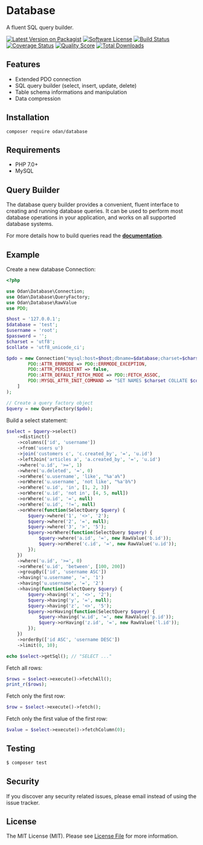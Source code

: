 # Database
 
A fluent SQL query builder.

[![Latest Version on Packagist](https://img.shields.io/github/release/odan/database.svg)](https://github.com/odan/database/releases)
[![Software License](https://img.shields.io/badge/license-MIT-brightgreen.svg)](LICENSE.md)
[![Build Status](https://travis-ci.org/odan/database.svg?branch=master)](https://travis-ci.org/odan/database)
[![Coverage Status](https://scrutinizer-ci.com/g/odan/database/badges/coverage.png?b=master)](https://scrutinizer-ci.com/g/odan/database/code-structure)
[![Quality Score](https://scrutinizer-ci.com/g/odan/database/badges/quality-score.png?b=master)](https://scrutinizer-ci.com/g/odan/database/?branch=master)
[![Total Downloads](https://img.shields.io/packagist/dt/odan/database.svg)](https://packagist.org/packages/odan/database)


## Features

* Extended PDO connection
* SQL query builder (select, insert, update, delete)
* Table schema informations and manipulation
* Data compression

## Installation

```shell
composer require odan/database
```

## Requirements

* PHP 7.0+
* MySQL

## Query Builder

The database query builder provides a convenient, fluent interface to creating and running database queries. It can be used to perform most database operations in your application, and works on all supported database systems.

For more details how to build queries read the **[documentation](docs/index.md)**.

## Example

Create a new database Connection:

```php
<?php

use Odan\Database\Connection;
use Odan\Database\QueryFactory;
use Odan\Database\RawValue
use PDO;

$host = '127.0.0.1';
$database = 'test';
$username = 'root';
$password = '';
$charset = 'utf8';
$collate = 'utf8_unicode_ci';

$pdo = new Connection("mysql:host=$host;dbname=$database;charset=$charset", $username, $password, [
        PDO::ATTR_ERRMODE => PDO::ERRMODE_EXCEPTION,
        PDO::ATTR_PERSISTENT => false,
        PDO::ATTR_DEFAULT_FETCH_MODE => PDO::FETCH_ASSOC,
        PDO::MYSQL_ATTR_INIT_COMMAND => "SET NAMES $charset COLLATE $collate"
    ]
);

// Create a query factory object
$query = new QueryFactory($pdo);
```

Build a select statement:

```php
$select = $query->select()
    ->distinct()
    ->columns(['id', 'username'])
    ->from('users u')
    ->join('customers c', 'c.created_by', '=', 'u.id')
    ->leftJoin('articles a', 'a.created_by', '=', 'u.id')
    ->where('u.id', '>=', 1)
    ->where('u.deleted', '=', 0)
    ->orWhere('u.username', 'like', "%a'a%")
    ->orWhere('u.username', 'not like', "%a'b%")
    ->orWhere('u.id', 'in', [1, 2, 3])
    ->orWhere('u.id', 'not in', [4, 5, null])
    ->orWhere('u.id', '=', null)
    ->orWhere('u.id', '!=', null)
    ->orWhere(function(SelectQuery $query) {
        $query->where('1', '<>', '2');
        $query->where('2', '=', null);
        $query->where('3', '>', '5');
        $query->orWhere(function(SelectQuery $query) {
            $query->where('a.id', '=', new RawValue('b.id'));
            $query->orWhere('c.id', '=', new RawValue('u.id'));
        });
    })
    ->where('u.id', '>=', 0)
    ->orWhere('u.id', 'between', [100, 200])
    ->groupBy(['id', 'username ASC'])
    ->having('u.username', '=', '1')
    ->having('u.username', '=', '2')
    ->having(function(SelectQuery $query) {
        $query->having('x', '<>', '2');
        $query->having('y', '=', null);
        $query->having('z', '<>', '5');
        $query->orHaving(function(SelectQuery $query) {
            $query->having('w.id', '=', new RawValue('p.id'));
            $query->orHaving('z.id', '=', new RawValue('l.id'));
        });
    })
    ->orderBy(['id ASC', 'username DESC'])
    ->limit(0, 10);

echo $select->getSql(); // "SELECT ..."
```

Fetch all rows:

```php
$rows = $select->execute()->fetchAll();
print_r($rows);
```

Fetch only the first row:

```php
$row = $select->execute()->fetch();
```

Fetch only the first value of the first row:

```php
$value = $select->execute()->fetchColumn(0);
```

## Testing

``` bash
$ composer test
```

## Security

If you discover any security related issues, please email instead of using the issue tracker.

## License

The MIT License (MIT). Please see [License File](LICENSE.md) for more information.


[PSR-1]: https://github.com/php-fig/fig-standards/blob/master/accepted/PSR-1-basic-coding-standard.md
[PSR-2]: https://github.com/php-fig/fig-standards/blob/master/accepted/PSR-2-coding-style-guide.md
[PSR-4]: https://github.com/php-fig/fig-standards/blob/master/accepted/PSR-4-autoloader.md
[Composer]: http://getcomposer.org/
[PHPUnit]: http://phpunit.de/
